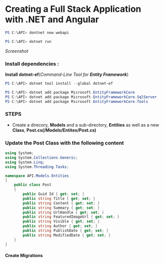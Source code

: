 # Creating a Full Stack Application with .NET and Angular

```powershell
PS C:\API> dontnet new webapi
```
```powershell
PS C:\API> dotnet run
```
*Screenshot*

### Install dependencies :
**Install dotnet-ef**(*Command-Line Tool  for **Entity Framework***)
```powershell
PS C:\API> dotnet tool install --global dotnet-ef
```
```powershell
PS C:\API> dotnet add package Microsoft.EntityFrameworkCore
PS C:\API> dotnet add package Microsoft.EntityFrameworkCore.SqlServer
PS C:\API> dotnet add package Microsoft.EntityFrameworkCore.Tools
```
### STEPS
* Create a direcory, **Models** and a sub-directory, **Entities** as well as a new **Class**, **Post.cs(/Models/Entites/Post.cs)**

### Update the Post Class with the following content
```csharp
using System;
using System.Collections.Generic;
using System.Linq;
using System.Threading.Tasks;

namespace API.Models.Entities
{
	public class Post
	{
		public Guid Id { get; set; }
		public string Title { get; set; }
		public string Content { get; set; }
		public string Summary { get; set; }
		public string UrlHandle { get; set; }
		public string FeaturedImageUrl { get; set; }
		public string Visible { get; set; }
		public string Author { get; set; }
		public string PublishDate { get; set; }
		public string ModifiedDate { get; set; }
	}
}
```
#### Create Migrations
